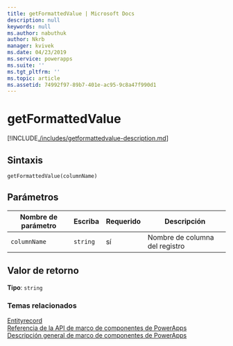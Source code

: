 ```yaml
---
title: getFormattedValue | Microsoft Docs
description: null
keywords: null
ms.author: nabuthuk
author: Nkrb
manager: kvivek
ms.date: 04/23/2019
ms.service: powerapps
ms.suite: ''
ms.tgt_pltfrm: ''
ms.topic: article
ms.assetid: 74992f97-89b7-401e-ac95-9c8a47f990d1
---
```


# <a name="getformattedvalue"></a>getFormattedValue

[!INCLUDE[./includes/getformattedvalue-description.md](./includes/getformattedvalue-description.md)]

## <a name="syntax"></a>Sintaxis

`getFormattedValue(columnName)`

## <a name="parameters"></a>Parámetros

| Nombre de parámetro|Escriba|Requerido|Descripción|
| ------------- |----|--------|-----------|
|`columnName`|`string`|sí|Nombre de columna del registro|

## <a name="return-value"></a>Valor de retorno

**Tipo**: `string`


### <a name="related-topics"></a>Temas relacionados

[Entityrecord](../entityrecord.md)<br/>
[Referencia de la API de marco de componentes de PowerApps](../../reference/index.md)<br/>
[Descripción general de marco de componentes de PowerApps](../../overview.md)